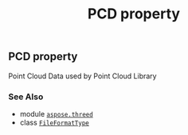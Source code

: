 ﻿---
title: PCD property
second_title: Aspose.3D for Python via .NET API References
description: 
type: docs
weight: 160
url: /aspose.threed/fileformattype/pcd/
is_root: false
---

## PCD property


Point Cloud Data used by Point Cloud Library

### See Also
* module [`aspose.threed`](../../)
* class [`FileFormatType`](/3d/python-net/aspose.threed/fileformattype)
